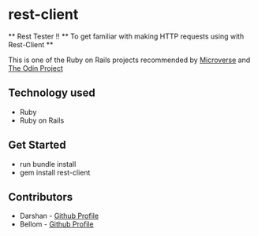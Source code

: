 # rest-client

** Rest Tester !!
**  To get familiar with making HTTP requests using with Rest-Client ** 

This is one of the Ruby on Rails projects recommended by [Microverse](https://www.microverse.org/) and [The Odin Project](https://www.theodinproject.com)

## Technology used
* Ruby
* Ruby on Rails

## Get Started
* run bundle install
* gem install rest-client

## Contributors

* Darshan - [Github Profile](https://github.com/daashandayo)
* Bellom -  [Github Profile](https://github.com/bellom)